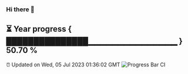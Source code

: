 ### Hi there 👋
⏳ Year progress { ███████████████▁▁▁▁▁▁▁▁▁▁▁▁▁▁▁ } 50.70 %
---
⏰ Updated on Wed, 05 Jul 2023 01:36:02 GMT
![Progress Bar CI](https://github.com/liununu/liununu/workflows/Progress%20Bar%20CI/badge.svg)
